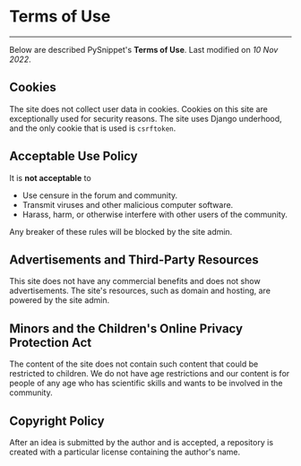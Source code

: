 # Terms of Use

---

Below are described PySnippet's **Terms of Use**. Last modified on _10 Nov 2022_.

## Cookies

The site does not collect user data in cookies. Cookies on this site are exceptionally used for security reasons. The
site uses Django underhood, and the only cookie that is used is `csrftoken`.

## Acceptable Use Policy

It is **not acceptable** to

- Use censure in the forum and community.
- Transmit viruses and other malicious computer software.
- Harass, harm, or otherwise interfere with other users of the community.

Any breaker of these rules will be blocked by the site admin.

## Advertisements and Third-Party Resources

This site does not have any commercial benefits and does not show advertisements. The site's resources, such as domain
and hosting, are powered by the site admin.

## Minors and the Children's Online Privacy Protection Act

The content of the site does not contain such content that could be restricted to children. We do not have age
restrictions and our content is for people of any age who has scientific skills and wants to be involved in the
community.

## Copyright Policy

After an idea is submitted by the author and is accepted, a repository is created with a particular license containing
the author's name.